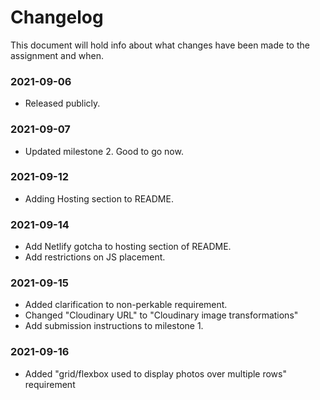 # Changelog

This document will hold info about what changes have been made to the assignment and when.

### 2021-09-06

- Released publicly.

### 2021-09-07

- Updated milestone 2. Good to go now.

### 2021-09-12

- Adding Hosting section to README.

### 2021-09-14

- Add Netlify gotcha to hosting section of README.
- Add restrictions on JS placement.

### 2021-09-15

- Added clarification to non-perkable requirement.
- Changed "Cloudinary URL" to "Cloudinary image transformations"
- Add submission instructions to milestone 1.

### 2021-09-16

- Added "grid/flexbox used to display photos over multiple rows" requirement
